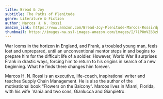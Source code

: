```yaml
---
title: Bread & Joy
subtitle: The Paths of Plenitude
genre: Literature & Fiction
author: Marcos H. N. Rossi
amazon_link: https://www.amazon.com/Bread-Joy-Plenitude-Marcos-Rossi/dp/1643459074/ref=tmm_pap_swatch_0?_encoding=UTF8&qid=1643368194&sr=8-1
thumbnail: https://images-na.ssl-images-amazon.com/images/I/71PUmVZ63zL.jpg
---
```

War looms in the horizon in England, and Frank, a troubled young man, feels lost and unprepared, until an unconventional mentor steps in and begins to prepare him for the difficult life of a soldier. However, World War II surprises Frank in drastic ways, forcing him to return to his origins in search of a new beginning. What he finds there changes him forever. 

Marcos H. N. Rossi is an executive, life-coach, inspirational writer and teaches Supply Chain Management. He is also the author of the motivational book “Flowers on the Balcony”. Marcos lives in Miami, Florida, with his wife  Vania and two sons, Gianlucca and Gianpietro.